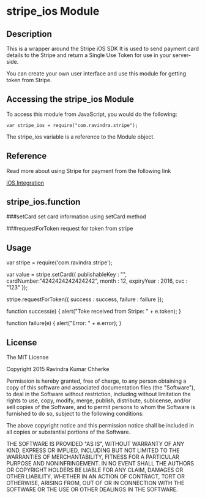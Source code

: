 # stripe_ios Module

## Description

This is a wrapper around the Stripe iOS SDK It is used to send payment card details to the Stripe  and 
return a Single Use Token for use in your server-side.

You can create your own user interface and use this module for getting token from Stripe.



## Accessing the stripe_ios Module

To access this module from JavaScript, you would do the following:

    var stripe_ios = require("com.ravindra.stripe");

The stripe_ios variable is a reference to the Module object.

## Reference

Read more about using Stripe for payment from the following link

[iOS Integration](https://stripe.com/docs/mobile/ios)


## stripe_ios.function

###setCard
set card information using setCard method

###requestForToken
request for token from stripe 

## Usage

var stripe = require('com.ravindra.stripe');


var value = stripe.setCard({
	publishableKey : "<YOUR PUBLISHABLE KEY>",
	cardNumber:"4242424242424242",
	month : 12,
	expiryYear : 2016,
	cvc : "123"
});


 
stripe.requestForToken({
	success : success,
	failure : failure
});


function success(e) {
	alert("Toke received from Stripe: " + e.token);
}

 
function failure(e) {
	alert("Error: " + e.error);
}


## License

The MIT License

Copyright 2015 Ravindra Kumar Chherke

Permission is hereby granted, free of charge, to any person obtaining a copy
of this software and associated documentation files (the "Software"), to deal
in the Software without restriction, including without limitation the rights
to use, copy, modify, merge, publish, distribute, sublicense, and/or sell
copies of the Software, and to permit persons to whom the Software is
furnished to do so, subject to the following conditions:

The above copyright notice and this permission notice shall be included in
all copies or substantial portions of the Software.

THE SOFTWARE IS PROVIDED "AS IS", WITHOUT WARRANTY OF ANY KIND, EXPRESS OR
IMPLIED, INCLUDING BUT NOT LIMITED TO THE WARRANTIES OF MERCHANTABILITY,
FITNESS FOR A PARTICULAR PURPOSE AND NONINFRINGEMENT. IN NO EVENT SHALL THE
AUTHORS OR COPYRIGHT HOLDERS BE LIABLE FOR ANY CLAIM, DAMAGES OR OTHER
LIABILITY, WHETHER IN AN ACTION OF CONTRACT, TORT OR OTHERWISE, ARISING FROM,
OUT OF OR IN CONNECTION WITH THE SOFTWARE OR THE USE OR OTHER DEALINGS IN
THE SOFTWARE.